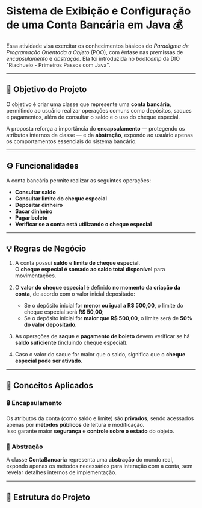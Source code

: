 # Sistema de Exibição e Configuração de uma Conta Bancária em Java 💰
Essa atividade visa exercitar os conhecimentos básicos do *Paradigma de Programação Orientada a Objeto* (POO), com ênfase nas premissas de *encapsulamento* e *abstração*. Ela foi introduzida no *bootcamp* da DIO "Riachuelo - Primeiros Passos com Java".

---

## 🧠 Objetivo do Projeto

O objetivo é criar uma classe que represente uma **conta bancária**, permitindo ao usuário realizar operações comuns como depósitos, saques e pagamentos, além de consultar o saldo e o uso do cheque especial.  

A proposta reforça a importância do **encapsulamento** — protegendo os atributos internos da classe — e da **abstração**, expondo ao usuário apenas os comportamentos essenciais do sistema bancário.

---

## ⚙️ Funcionalidades

A conta bancária permite realizar as seguintes operações:

- **Consultar saldo**
- **Consultar limite do cheque especial**
- **Depositar dinheiro**
- **Sacar dinheiro**
- **Pagar boleto**
- **Verificar se a conta está utilizando o cheque especial**

---

## 💡 Regras de Negócio

1. A conta possui **saldo** e **limite de cheque especial**.  
   O **cheque especial é somado ao saldo total disponível** para movimentações.

2. O **valor do cheque especial** é definido **no momento da criação da conta**, de acordo com o valor inicial depositado:
   - Se o depósito inicial for **menor ou igual a R$ 500,00**, o limite do cheque especial será **R$ 50,00**;
   - Se o depósito inicial for **maior que R$ 500,00**, o limite será de **50% do valor depositado**.

3. As operações de **saque** e **pagamento de boleto** devem verificar se há **saldo suficiente** (incluindo cheque especial).

4. Caso o valor do saque for maior que o saldo, significa que o **cheque especial pode ser ativado**.

---

## 🧩 Conceitos Aplicados

### 🔒 Encapsulamento
Os atributos da conta (como saldo e limite) são **privados**, sendo acessados apenas por **métodos públicos** de leitura e modificação.  
Isso garante maior **segurança** e **controle sobre o estado** do objeto.

### 🧱 Abstração
A classe **ContaBancaria** representa uma **abstração** do mundo real, expondo apenas os métodos necessários para interação com a conta, sem revelar detalhes internos de implementação.

---

## 🧾 Estrutura do Projeto

